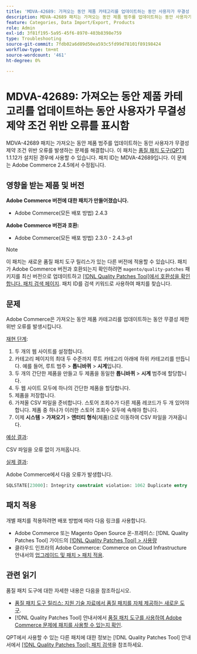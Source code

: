 ```yaml
---
title: 'MDVA-42689: 가져오는 동안 제품 카테고리를 업데이트하는 동안 사용자가 무결성 제약 조건 위반 오류를 표시함'
description: MDVA-42689 패치는 가져오는 동안 제품 범주를 업데이트하는 동안 사용자가 무결성 제약 조건 위반 오류를 발생하는 문제를 해결합니다. 이 패치는 [Quality Patches Tool (QPT)](https://experienceleague.adobe.com/en/docs/commerce-operations/tools/quality-patches-tool/quality-patches-tool-to-self-serve-quality-patches) 1.1.12가 설치된 경우 사용할 수 있습니다. 패치 ID는 MDVA-42689입니다. 이 문제는 Adobe Commerce 2.4.5에서 수정됩니다.
feature: Categories, Data Import/Export, Products
role: Admin
exl-id: 3f81f195-5a95-45f6-8970-403b8398e759
type: Troubleshooting
source-git-commit: 7fdb02a6d89d50ea593c5fd99d78101f89198424
workflow-type: tm+mt
source-wordcount: '461'
ht-degree: 0%

---
```


# MDVA-42689: 가져오는 동안 제품 카테고리를 업데이트하는 동안 사용자가 무결성 제약 조건 위반 오류를 표시함

MDVA-42689 패치는 가져오는 동안 제품 범주를 업데이트하는 동안 사용자가 무결성 제약 조건 위반 오류를 발생하는 문제를 해결합니다. 이 패치는 [품질 패치 도구(QPT)](https://experienceleague.adobe.com/en/docs/commerce-operations/tools/quality-patches-tool/quality-patches-tool-to-self-serve-quality-patches) 1.1.12가 설치된 경우에 사용할 수 있습니다. 패치 ID는 MDVA-42689입니다. 이 문제는 Adobe Commerce 2.4.5에서 수정됩니다.

## 영향을 받는 제품 및 버전

**Adobe Commerce 버전에 대한 패치가 만들어졌습니다.**

* Adobe Commerce(모든 배포 방법) 2.4.3

**Adobe Commerce 버전과 호환:**

* Adobe Commerce(모든 배포 방법) 2.3.0 - 2.4.3-p1

>[!NOTE]
>
>이 패치는 새로운 품질 패치 도구 릴리스가 있는 다른 버전에 적용할 수 있습니다. 패치가 Adobe Commerce 버전과 호환되는지 확인하려면 `magento/quality-patches` 패키지를 최신 버전으로 업데이트하고 [[!DNL Quality Patches Tool]에서 호환성을 확인합니다. 패치 검색 페이지](https://experienceleague.adobe.com/en/docs/commerce-operations/tools/quality-patches-tool/quality-patches-tool-to-self-serve-quality-patches). 패치 ID를 검색 키워드로 사용하여 패치를 찾습니다.

## 문제

Adobe Commerce은 가져오는 동안 제품 카테고리를 업데이트하는 동안 무결성 제한 위반 오류를 발생시킵니다.

<u>재현 단계</u>:

1. 두 개의 웹 사이트를 설정합니다.
1. 카테고리 페이지의 최대 두 수준까지 루트 카테고리 아래에 하위 카테고리를 만듭니다. 예를 들어, 루트 범주 > **톱니바퀴** > **시계**&#x200B;입니다.
1. 두 개의 간단한 제품을 만들고 두 제품을 동일한 **톱니바퀴** > **시계** 범주에 할당합니다.
1. 두 웹 사이트 모두에 하나의 간단한 제품을 할당합니다.
1. 제품을 저장합니다.
1. 가져올 CSV 파일을 준비합니다. 스토어 조회수가 다른 제품 레코드가 두 개 있어야 합니다. 제품 중 하나가 이러한 스토어 조회수 모두에 속해야 합니다.
1. 이제 **시스템** > **가져오기** > **엔터티 형식**(제품)으로 이동하여 CSV 파일을 가져옵니다.

<u>예상 결과</u>:

CSV 파일을 오류 없이 가져옵니다.

<u>실제 결과</u>:

Adobe Commerce에서 다음 오류가 발생합니다.

```SQL
SQLSTATE[23000]: Integrity constraint violation: 1062 Duplicate entry '1302' for key 'PRIMARY', query was: INSERT INTO `catalog_url_rewrite_product_category` (`url_rewrite_id`,`category_id`,`product_id`) VALUES (?, ?, ?), (?, ?, ?), (?, ?, ?)
```

## 패치 적용

개별 패치를 적용하려면 배포 방법에 따라 다음 링크를 사용합니다.

* Adobe Commerce 또는 Magento Open Source 온-프레미스: [!DNL Quality Patches Tool] 가이드의 [[!DNL Quality Patches Tool] > 사용량](/help/tools/quality-patches-tool/usage.md)
* 클라우드 인프라의 Adobe Commerce: Commerce on Cloud Infrastructure 안내서의 [업그레이드 및 패치 > 패치 적용](https://experienceleague.adobe.com/docs/commerce-cloud-service/user-guide/develop/upgrade/apply-patches.html).

## 관련 읽기

품질 패치 도구에 대한 자세한 내용은 다음을 참조하십시오.

* [품질 패치 도구 릴리스: 지원 기술 자료에서 품질 패치를 자체 제공하는 새로운 도구](https://experienceleague.adobe.com/en/docs/commerce-operations/tools/quality-patches-tool/quality-patches-tool-to-self-serve-quality-patches).
* [!DNL Quality Patches Tool] 안내서에서 [품질 패치 도구를 사용하여 Adobe Commerce 문제에 패치를 사용할 수 있는지 확인](/help/tools/quality-patches-tool/patches-available-in-qpt/check-patch-for-magento-issue-with-magento-quality-patches.md).

QPT에서 사용할 수 있는 다른 패치에 대한 정보는 [!DNL Quality Patches Tool] 안내서에서 [[!DNL Quality Patches Tool]: 패치 검색](https://experienceleague.adobe.com/tools/commerce-quality-patches/index.html)을 참조하세요.
